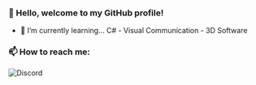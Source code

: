 ### 👋 Hello, welcome to my GitHub profile!

- 🌱 I’m currently learning... C# - Visual Communication - 3D Software

### 📫 How to reach me:
<img alt="Discord" src="https://discord.c99.nl/widget/theme-4/959785251473874974.png">
